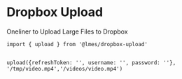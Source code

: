 # Dropbox Upload

Oneliner to Upload Large Files to Dropbox

```
import { upload } from '@lmes/dropbox-upload'


upload({refreshToken: '', username: '', password: ''}, '/tmp/video.mp4','/videos/video.mp4')

```
